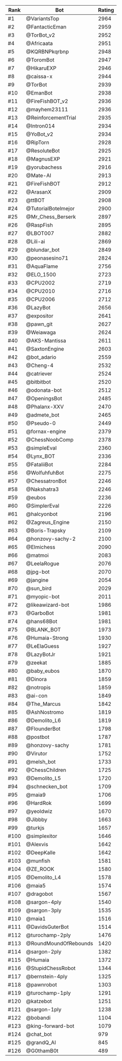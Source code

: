 Rank|Bot|Rating
---|---|---
#1|@VariantsTop|2964
#2|@FantacticEman|2959
#3|@TorBot_v2|2952
#4|@Africaata|2951
#5|@KQRBNPkqrbnp|2948
#6|@ToromBot|2947
#7|@HikaruEXP|2946
#8|@caissa-x|2944
#9|@TorBot|2939
#10|@EmanBot|2938
#11|@FireFishBOT_v2|2936
#12|@mayhem23111|2936
#13|@ReinforcementTrial|2935
#14|@Intron014|2934
#15|@YoBot_v2|2934
#16|@RipTorn|2928
#17|@ResoluteBot|2925
#18|@MagnusEXP|2921
#19|@yorubachess|2916
#20|@Mate-AI|2913
#21|@FireFishBOT|2912
#22|@ArasanX|2909
#23|@ttBOT|2908
#24|@TutorialBotelmejor|2900
#25|@Mr_Chess_Berserk|2897
#26|@RaspFish|2895
#27|@LBOT007|2882
#28|@Lili-ai|2869
#29|@blundar_bot|2849
#30|@peonasesino71|2824
#31|@AquaFlame|2756
#32|@ELO_1500|2723
#33|@CPU2002|2719
#34|@CPU2010|2716
#35|@CPU2006|2712
#36|@LazyBot|2656
#37|@expositor|2641
#38|@pawn_git|2627
#39|@Weiawaga|2624
#40|@AKS-Mantissa|2611
#41|@SaxtonEngine|2603
#42|@bot_adario|2559
#43|@Cheng-4|2532
#44|@catriever|2524
#45|@bitbitbot|2520
#46|@odonata-bot|2512
#47|@OpeningsBot|2485
#48|@Phalanx-XXV|2470
#49|@admete_bot|2465
#50|@Pseudo-0|2449
#51|@fornax-engine|2379
#52|@ChessNoobComp|2378
#53|@simpleEval|2360
#54|@Lynx_BOT|2336
#55|@FataliiBot|2284
#56|@WolfuhfuhBot|2275
#57|@ChessatronBot|2246
#58|@Nakshatra3|2246
#59|@eubos|2236
#60|@SimplerEval|2226
#61|@halcyonbot|2196
#62|@Zagreus_Engine|2150
#63|@Boris-Trapsky|2109
#64|@honzovy-sachy-2|2100
#65|@Elmichess|2090
#66|@matmoi|2083
#67|@LeelaRogue|2076
#68|@jpg-bot|2070
#69|@jangine|2054
#70|@sun_bird|2029
#71|@myopic-bot|2011
#72|@likeawizard-bot|1986
#73|@GarboBot|1981
#74|@hans68Bot|1981
#75|@BLANK_BOT|1973
#76|@Humaia-Strong|1930
#77|@LeElaGuess|1927
#78|@LazyBotJr|1921
#79|@zeekat|1885
#80|@baby_eubos|1870
#81|@Dinora|1859
#82|@notropis|1859
#83|@ai-con|1849
#84|@The_Marcus|1842
#85|@AshNostromo|1819
#86|@Demolito_L6|1819
#87|@FlounderBot|1798
#88|@postbot|1787
#89|@honzovy-sachy|1781
#90|@Virutor|1752
#91|@melsh_bot|1733
#92|@ChessChildren|1725
#93|@Demolito_L5|1720
#94|@schnecken_bot|1709
#95|@maia9|1706
#96|@HardRok|1699
#97|@yeoldwiz|1670
#98|@Jibbby|1663
#99|@turkjs|1657
#100|@simplexitor|1646
#101|@Alexvis|1642
#102|@DeepKalle|1642
#103|@munfish|1581
#104|@ZE_ROOK|1580
#105|@Demolito_L4|1578
#106|@maia5|1574
#107|@dragobot|1567
#108|@sargon-4ply|1540
#109|@sargon-3ply|1535
#110|@maia1|1516
#111|@DavidsGuterBot|1514
#112|@turochamp-2ply|1476
#113|@RoundMoundOfRebounds|1420
#114|@sargon-2ply|1382
#115|@Humaia|1372
#116|@StupidChessRobot|1344
#117|@bernstein-4ply|1325
#118|@pawnrobot|1303
#119|@turochamp-1ply|1291
#120|@katzebot|1251
#121|@sargon-1ply|1238
#122|@bobandi|1104
#123|@king-forward-bot|1079
#124|@chat_bot|979
#125|@grandQ_AI|845
#126|@G0thamB0t|489
